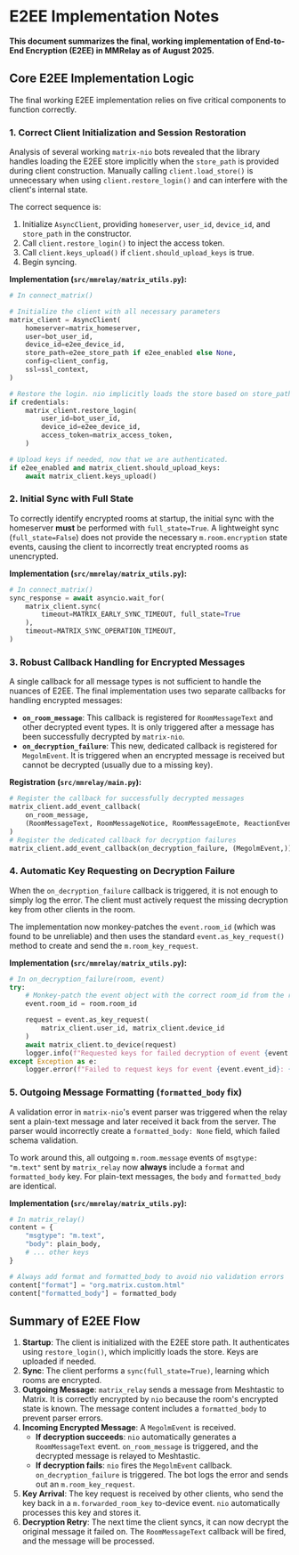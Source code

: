 # E2EE Implementation Notes

**This document summarizes the final, working implementation of End-to-End Encryption (E2EE) in MMRelay as of August 2025.**

## Core E2EE Implementation Logic

The final working E2EE implementation relies on five critical components to function correctly.

### 1. Correct Client Initialization and Session Restoration

Analysis of several working `matrix-nio` bots revealed that the library handles loading the E2EE store implicitly when the `store_path` is provided during client construction. Manually calling `client.load_store()` is unnecessary when using `client.restore_login()` and can interfere with the client's internal state.

The correct sequence is:
1. Initialize `AsyncClient`, providing `homeserver`, `user_id`, `device_id`, and `store_path` in the constructor.
2. Call `client.restore_login()` to inject the access token.
3. Call `client.keys_upload()` if `client.should_upload_keys` is true.
4. Begin syncing.

**Implementation (`src/mmrelay/matrix_utils.py`):**

```python
# In connect_matrix()

# Initialize the client with all necessary parameters
matrix_client = AsyncClient(
    homeserver=matrix_homeserver,
    user=bot_user_id,
    device_id=e2ee_device_id,
    store_path=e2ee_store_path if e2ee_enabled else None,
    config=client_config,
    ssl=ssl_context,
)

# Restore the login. nio implicitly loads the store based on store_path.
if credentials:
    matrix_client.restore_login(
        user_id=bot_user_id,
        device_id=e2ee_device_id,
        access_token=matrix_access_token,
    )

# Upload keys if needed, now that we are authenticated.
if e2ee_enabled and matrix_client.should_upload_keys:
    await matrix_client.keys_upload()
```

### 2. Initial Sync with Full State

To correctly identify encrypted rooms at startup, the initial sync with the homeserver **must** be performed with `full_state=True`. A lightweight sync (`full_state=False`) does not provide the necessary `m.room.encryption` state events, causing the client to incorrectly treat encrypted rooms as unencrypted.

**Implementation (`src/mmrelay/matrix_utils.py`):**

```python
# In connect_matrix()
sync_response = await asyncio.wait_for(
    matrix_client.sync(
        timeout=MATRIX_EARLY_SYNC_TIMEOUT, full_state=True
    ),
    timeout=MATRIX_SYNC_OPERATION_TIMEOUT,
)
```

### 3. Robust Callback Handling for Encrypted Messages

A single callback for all message types is not sufficient to handle the nuances of E2EE. The final implementation uses two separate callbacks for handling encrypted messages:

- **`on_room_message`**: This callback is registered for `RoomMessageText` and other decrypted event types. It is only triggered after a message has been successfully decrypted by `matrix-nio`.
- **`on_decryption_failure`**: This new, dedicated callback is registered for `MegolmEvent`. It is triggered when an encrypted message is received but cannot be decrypted (usually due to a missing key).

**Registration (`src/mmrelay/main.py`):**

```python
# Register the callback for successfully decrypted messages
matrix_client.add_event_callback(
    on_room_message,
    (RoomMessageText, RoomMessageNotice, RoomMessageEmote, ReactionEvent),
)
# Register the dedicated callback for decryption failures
matrix_client.add_event_callback(on_decryption_failure, (MegolmEvent,))
```

### 4. Automatic Key Requesting on Decryption Failure

When the `on_decryption_failure` callback is triggered, it is not enough to simply log the error. The client must actively request the missing decryption key from other clients in the room.

The implementation now monkey-patches the `event.room_id` (which was found to be unreliable) and then uses the standard `event.as_key_request()` method to create and send the `m.room_key_request`.

**Implementation (`src/mmrelay/matrix_utils.py`):**

```python
# In on_decryption_failure(room, event)
try:
    # Monkey-patch the event object with the correct room_id from the room object
    event.room_id = room.room_id

    request = event.as_key_request(
        matrix_client.user_id, matrix_client.device_id
    )
    await matrix_client.to_device(request)
    logger.info(f"Requested keys for failed decryption of event {event.event_id}")
except Exception as e:
    logger.error(f"Failed to request keys for event {event.event_id}: {e}")
```

### 5. Outgoing Message Formatting (`formatted_body` fix)

A validation error in `matrix-nio`'s event parser was triggered when the relay sent a plain-text message and later received it back from the server. The parser would incorrectly create a `formatted_body: None` field, which failed schema validation.

To work around this, all outgoing `m.room.message` events of `msgtype: "m.text"` sent by `matrix_relay` now **always** include a `format` and `formatted_body` key. For plain-text messages, the `body` and `formatted_body` are identical.

**Implementation (`src/mmrelay/matrix_utils.py`):**

```python
# In matrix_relay()
content = {
    "msgtype": "m.text",
    "body": plain_body,
    # ... other keys
}

# Always add format and formatted_body to avoid nio validation errors
content["format"] = "org.matrix.custom.html"
content["formatted_body"] = formatted_body
```

## Summary of E2EE Flow

1.  **Startup**: The client is initialized with the E2EE store path. It authenticates using `restore_login()`, which implicitly loads the store. Keys are uploaded if needed.
2.  **Sync**: The client performs a `sync(full_state=True)`, learning which rooms are encrypted.
3.  **Outgoing Message**: `matrix_relay` sends a message from Meshtastic to Matrix. It is correctly encrypted by `nio` because the room's encrypted state is known. The message content includes a `formatted_body` to prevent parser errors.
4.  **Incoming Encrypted Message**: A `MegolmEvent` is received.
    - **If decryption succeeds**: `nio` automatically generates a `RoomMessageText` event. `on_room_message` is triggered, and the decrypted message is relayed to Meshtastic.
    - **If decryption fails**: `nio` fires the `MegolmEvent` callback. `on_decryption_failure` is triggered. The bot logs the error and sends out an `m.room_key_request`.
5.  **Key Arrival**: The key request is received by other clients, who send the key back in a `m.forwarded_room_key` to-device event. `nio` automatically processes this key and stores it.
6.  **Decryption Retry**: The next time the client syncs, it can now decrypt the original message it failed on. The `RoomMessageText` callback will be fired, and the message will be processed.